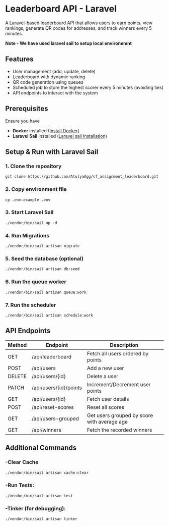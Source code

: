 # Leaderboard API - Laravel

A Laravel-based leaderboard API that allows users to earn points, view rankings, generate QR codes for addresses, and track winners every 5 minutes.

**Note - We have used laravel sail to setup local environemnt**

## Features

- User management (add, update, delete)
- Leaderboard with dynamic ranking
- QR code generation using queues
- Scheduled job to store the highest scorer every 5 minutes (avoiding ties)
- API endpoints to interact with the system


## Prerequisites

Ensure you have
- **Docker** installed [(Install Docker)](https://docs.docker.com/engine/install/ubuntu/)
- **Laravel Sail** installed [(Laravel sail installation)](https://laravel.com/docs/12.x/sail)


## Setup & Run with Laravel Sail
 
### 1. Clone the repository
```
git clone https://github.com/AtulyaAgg/sf_assignment_leaderboard.git

```

### 2. Copy environment file
```
cp .env.example .env
```

### 3. Start Laravel Sail
```
./vendor/bin/sail up -d
```

### 4. Run Migrations
```
./vendor/bin/sail artisan migrate
```

### 5. Seed the database (optional)
```
./vendor/bin/sail artisan db:seed
```

### 6. Run the queue worker
```
./vendor/bin/sail artisan queue:work
```

### 7. Run the scheduler
```
./vendor/bin/sail artisan schedule:work
```


## API Endpoints

| Method | Endpoint | Description |
|----------|----------|----------|
| GET | /api/leaderboard | Fetch all users ordered by points |
| POST | /api/users | Add a new user |
| DELETE | /api/users/{id} | Delete a user |
| PATCH | /api/users/{id}/points | Increment/Decrement user points |
| GET | /api/users/{id} | Fetch user details |
| POST | /api/reset-scores | Reset all scores |
| GET | /api/users-grouped | Get users grouped by score with average age |
| GET | /api/winners | Fetch the recorded winners |


## Additional Commands

### -Clear Cache
```
./vendor/bin/sail artisan cache:clear
```

### -Run Tests:
```
./vendor/bin/sail artisan test
```

### -Tinker (for debugging):
```
./vendor/bin/sail artisan tinker
```







